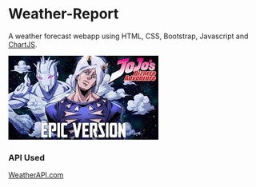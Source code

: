 # Weather-Report
A weather forecast webapp using HTML, CSS, Bootstrap, Javascript and [ChartJS](chartjs.org).

![alt text](https://github.com/nikgautamgithub/Weather-Report/blob/main/weather-report.jfif)
### API Used
[WeatherAPI.com](https://www.weatherapi.com/)
